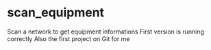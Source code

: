 # scan_equipment
Scan a network to get equipment informations
First version is running correctly
Also the first project on Git for me